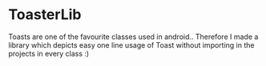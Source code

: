 # ToasterLib


Toasts are one of the favourite classes used in android.. Therefore I made a library which depicts easy one line usage of Toast without importing in the projects in every class :)
